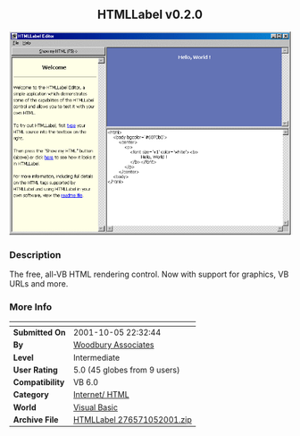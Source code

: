 ﻿<div align="center">

## HTMLLabel v0\.2\.0

<img src="PIC20011051744292940.gif">
</div>

### Description

The free, all-VB HTML rendering control. Now with support for graphics, VB URLs and more.
 
### More Info
 


<span>             |<span>
---                |---
**Submitted On**   |2001-10-05 22:32:44
**By**             |[Woodbury Associates](https://github.com/Planet-Source-Code/PSCIndex/blob/master/ByAuthor/woodbury-associates.md)
**Level**          |Intermediate
**User Rating**    |5.0 (45 globes from 9 users)
**Compatibility**  |VB 6\.0
**Category**       |[Internet/ HTML](https://github.com/Planet-Source-Code/PSCIndex/blob/master/ByCategory/internet-html__1-34.md)
**World**          |[Visual Basic](https://github.com/Planet-Source-Code/PSCIndex/blob/master/ByWorld/visual-basic.md)
**Archive File**   |[HTMLLabel 276571052001\.zip](https://github.com/Planet-Source-Code/woodbury-associates-htmllabel-v0-2-0__1-27836/archive/master.zip)








